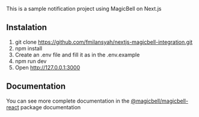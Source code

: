 This is a sample notification project using MagicBell on Next.js

## Instalation
1. git clone https://github.com/fmilansyah/nextjs-magicbell-integration.git
2. npm install
3. Create an .env file and fill it as in the .env.example
4. npm run dev
5. Open http://127.0.0.1:3000

## Documentation
You can see more complete documentation in the [@magicbell/magicbell-react](https://www.npmjs.com/package/@magicbell/magicbell-react) package documentation